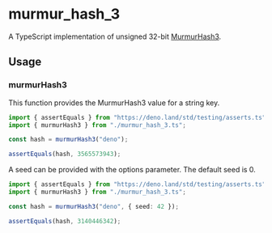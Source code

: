 # murmur_hash_3

A TypeScript implementation of unsigned 32-bit
[MurmurHash3](https://en.wikipedia.org/wiki/MurmurHash#Algorithm).

## Usage

### murmurHash3

This function provides the MurmurHash3 value for a string key.

```ts
import { assertEquals } from "https://deno.land/std/testing/asserts.ts";
import { murmurHash3 } from "./murmur_hash_3.ts";

const hash = murmurHash3("deno");

assertEquals(hash, 3565573943);
```

A seed can be provided with the options parameter. The default seed is 0.

```ts
import { assertEquals } from "https://deno.land/std/testing/asserts.ts";
import { murmurHash3 } from "./murmur_hash_3.ts";

const hash = murmurHash3("deno", { seed: 42 });

assertEquals(hash, 3140446342);
```
